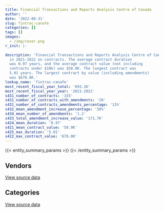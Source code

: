 ```yaml
---
title: Financial Transactions and Reports Analysis Centre of Canada
author: ''
date: '2022-08-31'
slug: fintrac-canafe
categories: []
tags: []
images:
  - /img/cover.png
r_init: |-
  
description: 'Financial Transactions and Reports Analysis Centre of Canada spent an estimated $693.1K
  in 2021-2022 on contracts. The average contract duration
  was 0.97 years, and the average contract value (not including
  contracts under $10k) was $58.9K. The longest contract was
  5.01 years. The largest contract by value (including amendments)
  was $678.0K.'
lookup_name: 'fintrac-canafe'
most_recent_fiscal_year_total: '693.1K'
most_recent_fiscal_year_year: '2021-2022'
s431_number_of_contracts: '155'
s431_number_of_contracts_with_amendments: '20'
s431_number_of_contracts_amendments_percentage: '13%'
s432_mean_amendment_increase_percentage: '58%'
s434_mean_number_of_amendments: '1.2'
s433_total_amendment_increase_value: '171.7K'
s424_mean_duration: '0.97'
s421_mean_contract_value: '58.9K'
s425_max_duration: '5.01'
s422_max_contract_value: '678.0K'
---
```


<script src="/rmarkdown-libs/htmlwidgets/htmlwidgets.js"></script>
<link href="/rmarkdown-libs/datatables-css/datatables-crosstalk.css" rel="stylesheet" />
<script src="/rmarkdown-libs/datatables-binding/datatables.js"></script>
<script src="/rmarkdown-libs/jquery/jquery-3.6.0.min.js"></script>
<link href="/rmarkdown-libs/dt-core-bootstrap/css/dataTables.bootstrap.min.css" rel="stylesheet" />
<link href="/rmarkdown-libs/dt-core-bootstrap/css/dataTables.bootstrap.extra.css" rel="stylesheet" />
<script src="/rmarkdown-libs/dt-core-bootstrap/js/jquery.dataTables.min.js"></script>
<script src="/rmarkdown-libs/dt-core-bootstrap/js/dataTables.bootstrap.min.js"></script>
<link href="/rmarkdown-libs/crosstalk/css/crosstalk.min.css" rel="stylesheet" />
<script src="/rmarkdown-libs/crosstalk/js/crosstalk.min.js"></script>
<script src="/rmarkdown-libs/htmlwidgets/htmlwidgets.js"></script>
<link href="/rmarkdown-libs/datatables-css/datatables-crosstalk.css" rel="stylesheet" />
<script src="/rmarkdown-libs/datatables-binding/datatables.js"></script>
<script src="/rmarkdown-libs/jquery/jquery-3.6.0.min.js"></script>
<link href="/rmarkdown-libs/dt-core-bootstrap/css/dataTables.bootstrap.min.css" rel="stylesheet" />
<link href="/rmarkdown-libs/dt-core-bootstrap/css/dataTables.bootstrap.extra.css" rel="stylesheet" />
<script src="/rmarkdown-libs/dt-core-bootstrap/js/jquery.dataTables.min.js"></script>
<script src="/rmarkdown-libs/dt-core-bootstrap/js/dataTables.bootstrap.min.js"></script>
<link href="/rmarkdown-libs/crosstalk/css/crosstalk.min.css" rel="stylesheet" />
<script src="/rmarkdown-libs/crosstalk/js/crosstalk.min.js"></script>

{{< entity_summary_params >}}
{{< /entity_summary_params >}}

## Vendors

<div id="htmlwidget-1" style="width:100%;height:auto;" class="datatables html-widget"></div>
<script type="application/json" data-for="htmlwidget-1">{"x":{"style":"bootstrap","filter":"none","vertical":false,"data":[["<a href=\"/vendors/advanced_chippewa_technologies/\">Advanced Chippewa Technologies<\/a>","<a href=\"/vendors/canadian_corps_of_commissionaires/\">Canadian Corps of Commissionaires<\/a>","<a href=\"/vendors/cdw_canada/\">CDW Canada<\/a>","<a href=\"/vendors/coradix_technology_consulting/\">Coradix Technology Consulting<\/a>","<a href=\"/vendors/ecole_de_langues_abce/\">Ecole De Langues Abce<\/a>","<a href=\"/vendors/excel_human_resources/\">Excel Human Resources<\/a>","<a href=\"/vendors/fast_forward_french/\">Fast Forward French<\/a>","<a href=\"/vendors/freebalance/\">FreeBalance<\/a>","<a href=\"/vendors/gartner/\">Gartner<\/a>","<a href=\"/vendors/genesis_integration/\">Genesis Integration<\/a>","<a href=\"/vendors/goss_gilroy/\">Goss Gilroy<\/a>","<a href=\"/vendors/honeywell/\">Honeywell<\/a>","<a href=\"/vendors/ibm_canada/\">IBM Canada<\/a>","<a href=\"/vendors/ifathom/\">iFathom<\/a>","<a href=\"/vendors/kpmg/\">KPMG<\/a>","<a href=\"/vendors/lansdowne_technologies/\">Lansdowne Technologies<\/a>","<a href=\"/vendors/maplesoft_consulting/\">Maplesoft Consulting<\/a>","<a href=\"/vendors/microsoft_canada/\">Microsoft Canada<\/a>","<a href=\"/vendors/mnp/\">MNP<\/a>","<a href=\"/vendors/nisha_techonologies/\">Nisha Techonologies<\/a>","<a href=\"/vendors/qmr/\">QMR<\/a>","<a href=\"/vendors/randstad/\">Randstad<\/a>","<a href=\"/vendors/ricoh/\">Ricoh<\/a>","<a href=\"/vendors/softchoice/\">Softchoice<\/a>","<a href=\"/vendors/teramach_technologies/\">Teramach Technologies<\/a>","<a href=\"/vendors/the_aim_group/\">The AIM Group<\/a>","<a href=\"/vendors/the_right_door_consulting/\">The Right Door Consulting<\/a>","<a href=\"/vendors/toshiba_canada/\">Toshiba Canada<\/a>","<a href=\"/vendors/trm_technologies/\">TRM Technologies<\/a>","<a href=\"/vendors/xerox/\">Xerox<\/a>"],[null,214525.69,null,62150,10650,162898.32,null,19763.38,104182.36,10815.45,null,null,123998.03,null,19967.32,null,null,105496.16,null,457694.91,49720,null,93058.12,32809.87,null,null,24430.11,119424.5,34686,22124.49],[149125.1,217274.2,0,null,null,64909.68,15375,79647.29,null,43505,55822,16693.95,108234.11,161341.4,19141.88,null,38086.23,null,133214.08,18900.14,null,151872,null,null,79326,99440,23474.48,null,51980,26831.18],[148717.66,131499.8,0,317982,null,null,null,19763.38,null,null,null,null,80022.64,null,68.12,48731.25,36493.77,null,362859.24,null,null,null,null,49856.33,null,59664,9160.41,null,51980,26757.87],[null,null,null,null,null,null,null,null,null,null,null,null,95713.36,null,null,null,null,null,181926.69,null,null,null,null,77449.96,null,null,null,null,null,26757.87]],"container":"<table class=\"table table-striped table-hover row-border order-column display\">\n  <thead>\n    <tr>\n      <th>Vendor<\/th>\n      <th>2018-2019<\/th>\n      <th>2019-2020<\/th>\n      <th>2020-2021<\/th>\n      <th>2021-2022<\/th>\n    <\/tr>\n  <\/thead>\n<\/table>","options":{"order":[[4,"desc"]],"pageLength":10,"autoWidth":true,"columnDefs":[{"targets":1,"render":"function(data, type, row, meta) {\n    return type !== 'display' ? data : DTWidget.formatCurrency(data, \"$\", 2, 3, \",\", \".\", true, null);\n  }"},{"targets":2,"render":"function(data, type, row, meta) {\n    return type !== 'display' ? data : DTWidget.formatCurrency(data, \"$\", 2, 3, \",\", \".\", true, null);\n  }"},{"targets":3,"render":"function(data, type, row, meta) {\n    return type !== 'display' ? data : DTWidget.formatCurrency(data, \"$\", 2, 3, \",\", \".\", true, null);\n  }"},{"targets":4,"render":"function(data, type, row, meta) {\n    return type !== 'display' ? data : DTWidget.formatCurrency(data, \"$\", 2, 3, \",\", \".\", true, null);\n  }"},{"width":"16%","targets":[1,2,3,4]},{"className":"dt-right","targets":[1,2,3,4]}],"orderClasses":false}},"evals":["options.columnDefs.0.render","options.columnDefs.1.render","options.columnDefs.2.render","options.columnDefs.3.render"],"jsHooks":[]}</script>
<p class="text-right">
<a href="https://github.com/GoC-Spending/contracts-data/tree/main/data/out/departments/fintrac-canafe/summary_by_fiscal_year_by_vendor.csv" class="source-data-link btn btn-link">View source data</a>
</p>

## Categories

<div id="htmlwidget-2" style="width:100%;height:auto;" class="datatables html-widget"></div>
<script type="application/json" data-for="htmlwidget-2">{"x":{"style":"bootstrap","filter":"none","vertical":false,"data":[["<a href=\"/categories/facilities_and_construction/\">Facilities and construction<\/a>","<a href=\"/categories/office_management/\">Office management<\/a>","<a href=\"/categories/professional_services/\">Professional services<\/a>","<a href=\"/categories/information_technology/\">Information technology<\/a>","<a href=\"/categories/transportation_and_logistics/\">Transportation and logistics<\/a>","<a href=\"/categories/industrial_products_and_services/\">Industrial products and services<\/a>","<a href=\"/categories/security_and_protection/\">Security and protection<\/a>","<a href=\"/categories/human_capital/\">Human capital<\/a>"],[8129.71,73689.79,361397.94,1393611.98,5632.62,16644.85,214525.69,354338.08],[36596.35,62243.17,461835.74,1463323.78,97197.38,24745.01,217274.2,145688.58],[null,70879.08,378727.35,1176293.25,null,null,131499.8,47584.02],[null,26757.87,99047.04,554148.1,null,null,null,13117.35]],"container":"<table class=\"table table-striped table-hover row-border order-column display\">\n  <thead>\n    <tr>\n      <th>Category<\/th>\n      <th>2018-2019<\/th>\n      <th>2019-2020<\/th>\n      <th>2020-2021<\/th>\n      <th>2021-2022<\/th>\n    <\/tr>\n  <\/thead>\n<\/table>","options":{"order":[[4,"desc"]],"dom":"t","pageLength":30,"autoWidth":true,"columnDefs":[{"targets":1,"render":"function(data, type, row, meta) {\n    return type !== 'display' ? data : DTWidget.formatCurrency(data, \"$\", 2, 3, \",\", \".\", true, null);\n  }"},{"targets":2,"render":"function(data, type, row, meta) {\n    return type !== 'display' ? data : DTWidget.formatCurrency(data, \"$\", 2, 3, \",\", \".\", true, null);\n  }"},{"targets":3,"render":"function(data, type, row, meta) {\n    return type !== 'display' ? data : DTWidget.formatCurrency(data, \"$\", 2, 3, \",\", \".\", true, null);\n  }"},{"targets":4,"render":"function(data, type, row, meta) {\n    return type !== 'display' ? data : DTWidget.formatCurrency(data, \"$\", 2, 3, \",\", \".\", true, null);\n  }"},{"width":"16%","targets":[1,2,3,4]},{"className":"dt-right","targets":[1,2,3,4]}],"orderClasses":false,"lengthMenu":[10,25,30,50,100]}},"evals":["options.columnDefs.0.render","options.columnDefs.1.render","options.columnDefs.2.render","options.columnDefs.3.render"],"jsHooks":[]}</script>
<p class="text-right">
<a href="https://github.com/GoC-Spending/contracts-data/tree/main/data/out/departments/fintrac-canafe/summary_by_fiscal_year_by_category.csv" class="source-data-link btn btn-link">View source data</a>
</p>

